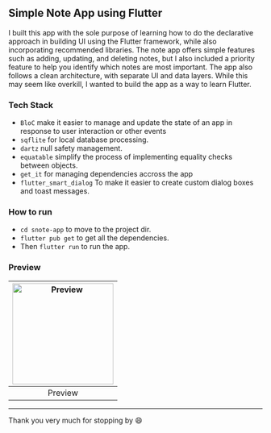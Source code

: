## Simple Note App using Flutter

I built this app with the sole purpose of learning how to do the declarative approach in building UI using the Flutter framework, while also incorporating recommended libraries. The note app offers simple features such as adding, updating, and deleting notes, but I also included a priority feature to help you identify which notes are most important. The app also follows a clean architecture, with separate UI and data layers. While this may seem like overkill, I wanted to build the app as a way to learn Flutter.

### Tech Stack
- `BloC` make it easier to manage and update the state of an app in response to user interaction or other events
- `sqflite` for local database processing.
- `dartz`  null safety management.
- `equatable` simplify the process of implementing equality checks between objects.
- `get_it` for managing dependencies accross the app
- `flutter_smart_dialog` To make it easier to create custom dialog boxes and toast messages.

### How to run
- `cd snote-app` to move to the project dir. 
- `flutter pub get` to get all the dependencies.
- Then `flutter run` to run the app.

### Preview
| <img src="https://user-images.githubusercontent.com/68723002/237017628-bdcea043-8e52-428a-97d4-954e905e7f6c.jpg" alt="Preview" width="200"/> | 
| :--: | 
| Preview | 
-----------------------------------
Thank you very much for stopping by 😄

